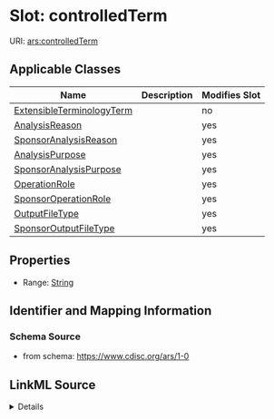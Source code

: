 # Slot: controlledTerm

URI: [ars:controlledTerm](https://www.cdisc.org/ars/1-0/controlledTerm)



<!-- no inheritance hierarchy -->




## Applicable Classes

| Name | Description | Modifies Slot |
| --- | --- | --- |
[ExtensibleTerminologyTerm](ExtensibleTerminologyTerm.md) |  |  no  |
[AnalysisReason](AnalysisReason.md) |  |  yes  |
[SponsorAnalysisReason](SponsorAnalysisReason.md) |  |  yes  |
[AnalysisPurpose](AnalysisPurpose.md) |  |  yes  |
[SponsorAnalysisPurpose](SponsorAnalysisPurpose.md) |  |  yes  |
[OperationRole](OperationRole.md) |  |  yes  |
[SponsorOperationRole](SponsorOperationRole.md) |  |  yes  |
[OutputFileType](OutputFileType.md) |  |  yes  |
[SponsorOutputFileType](SponsorOutputFileType.md) |  |  yes  |







## Properties

* Range: [String](String.md)





## Identifier and Mapping Information







### Schema Source


* from schema: https://www.cdisc.org/ars/1-0




## LinkML Source

<details>
```yaml
name: controlledTerm
from_schema: https://www.cdisc.org/ars/1-0
rank: 1000
alias: controlledTerm
domain_of:
- ExtensibleTerminologyTerm
range: string
any_of:
- range: AnalysisReasonEnum
- range: AnalysisPurposeEnum
- range: OperationRoleEnum
- range: OutputFileTypeEnum

```
</details>